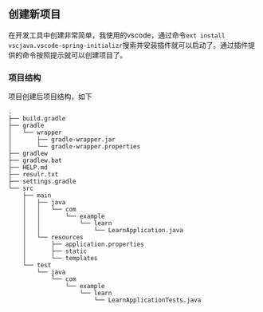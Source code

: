 ## 创建新项目

在开发工具中创建非常简单，我使用的vscode，通过命令`ext install vscjava.vscode-spring-initializr`搜索并安装插件就可以启动了。通过插件提供的命令按照提示就可以创建项目了。

### 项目结构
项目创建后项目结构，如下
```shell
.
├── build.gradle
├── gradle
│   └── wrapper
│       ├── gradle-wrapper.jar
│       └── gradle-wrapper.properties
├── gradlew
├── gradlew.bat
├── HELP.md
├── resulr.txt
├── settings.gradle
└── src
    ├── main
    │   ├── java
    │   │   └── com
    │   │       └── example
    │   │           └── learn
    │   │               └── LearnApplication.java
    │   └── resources
    │       ├── application.properties
    │       ├── static
    │       └── templates
    └── test
        └── java
            └── com
                └── example
                    └── learn
                        └── LearnApplicationTests.java
```
